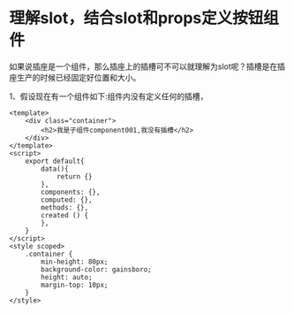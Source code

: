 理解slot，结合slot和props定义按钮组件
====
  如果说插座是一个组件，那么插座上的插槽可不可以就理解为slot呢？插槽是在插座生产的时候已经固定好位置和大小。
    
  1、假设现在有一个组件如下:组件内没有定义任何的插槽，
  
    <template>
        <div class="container">
            <h2>我是子组件component001,我没有插槽</h2>
        </div>
    </template>
    <script>
        export default{
            data(){
                return {}
            },
            components: {},
            computed: {},
            methods: {},
            created () {
            },
        }
    </script>
    <style scoped>
        .container {
            min-height: 80px;
            background-color: gainsboro;
            height: auto;
            margin-top: 10px;
        }
    </style>
    
    
    
    

 